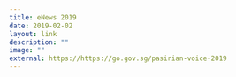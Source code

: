 ```yaml
---
title: eNews 2019
date: 2019-02-02
layout: link
description: ""
image: ""
external: https://https://go.gov.sg/pasirian-voice-2019
---
```




